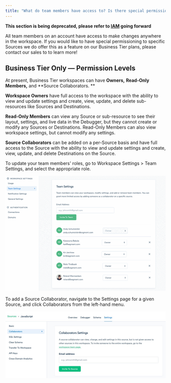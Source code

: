 ```yaml
---
title: "What do team members have access to? Is there special permissioning to allow access to only certain sources?"
---
```


**This section is being deprecated, please refer to [IAM](/docs/iam) going forward**

All team members on an account have access to make changes anywhere in the workspace. If you would like to have special permissioning to specific Sources we do offer this as a feature on our Business Tier plans, please contact our sales to to learn more! 

## Business Tier Only — Permission Levels

At present, Business Tier workspaces can have **Owners,** **Read-Only Members,** and **Source Collaborators. **

**Workspace Owners** have full access to the workspace with the ability to view and update settings and create, view, update, and delete sub-resources like Sources and Destinations. 

**Read-Only Members** can view any Source or sub-resource to see their layout, settings, and live data in the Debugger, but they cannot create or modify any Sources or Destinations. Read-Only Members can also view workspace settings, but cannot modify any settings.

**Source Collaborators** can be added on a per-Source basis and have full access to the Source with the ability to view and update settings and create, view, update, and delete Destinations on the Source.

To update your team members' roles, go to Workspace Settings > Team Settings, and select the appropriate role. 

![](images/restrict_2wdC9nj8.gif)

To add a Source Collaborator, navigate to the Settings page for a given Source, and click Collaborators from the left-hand menu.

![](images/restrict_NF4F4Vox.png)
